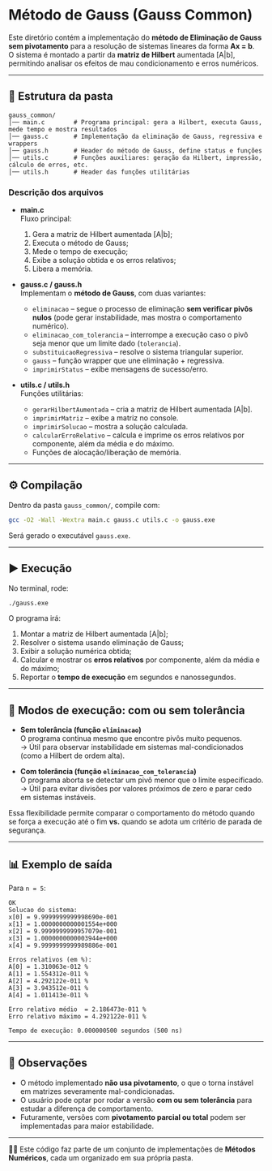 # Método de Gauss (Gauss Common)

Este diretório contém a implementação do **método de Eliminação de Gauss sem pivotamento** para a resolução de sistemas lineares da forma **Ax = b**.  
O sistema é montado a partir da **matriz de Hilbert** aumentada [A|b], permitindo analisar os efeitos de mau condicionamento e erros numéricos.

---

## 📂 Estrutura da pasta

```
gauss_common/
│── main.c        # Programa principal: gera a Hilbert, executa Gauss, mede tempo e mostra resultados
│── gauss.c       # Implementação da eliminação de Gauss, regressiva e wrappers
│── gauss.h       # Header do método de Gauss, define status e funções
│── utils.c       # Funções auxiliares: geração da Hilbert, impressão, cálculo de erros, etc.
│── utils.h       # Header das funções utilitárias
```

### Descrição dos arquivos

- **main.c**  
  Fluxo principal:
  1. Gera a matriz de Hilbert aumentada [A|b];  
  2. Executa o método de Gauss;  
  3. Mede o tempo de execução;  
  4. Exibe a solução obtida e os erros relativos;  
  5. Libera a memória.  

- **gauss.c / gauss.h**  
  Implementam o **método de Gauss**, com duas variantes:
  - `eliminacao` – segue o processo de eliminação **sem verificar pivôs nulos** (pode gerar instabilidade, mas mostra o comportamento numérico).  
  - `eliminacao_com_tolerancia` – interrompe a execução caso o pivô seja menor que um limite dado (`tolerancia`).  
  - `substituicaoRegressiva` – resolve o sistema triangular superior.  
  - `gauss` – função wrapper que une eliminação + regressiva.  
  - `imprimirStatus` – exibe mensagens de sucesso/erro.  

- **utils.c / utils.h**  
  Funções utilitárias:
  - `gerarHilbertAumentada` – cria a matriz de Hilbert aumentada [A|b].  
  - `imprimirMatriz` – exibe a matriz no console.  
  - `imprimirSolucao` – mostra a solução calculada.  
  - `calcularErroRelativo` – calcula e imprime os erros relativos por componente, além da média e do máximo.  
  - Funções de alocação/liberação de memória.  

---

## ⚙️ Compilação

Dentro da pasta `gauss_common/`, compile com:

```bash
gcc -O2 -Wall -Wextra main.c gauss.c utils.c -o gauss.exe
```

Será gerado o executável `gauss.exe`.

---

## ▶️ Execução

No terminal, rode:

```bash
./gauss.exe
```

O programa irá:
1. Montar a matriz de Hilbert aumentada [A|b];  
2. Resolver o sistema usando eliminação de Gauss;  
3. Exibir a solução numérica obtida;  
4. Calcular e mostrar os **erros relativos** por componente, além da média e do máximo;  
5. Reportar o **tempo de execução** em segundos e nanossegundos.  

---

## 🔀 Modos de execução: com ou sem tolerância

- **Sem tolerância (função `eliminacao`)**  
  O programa continua mesmo que encontre pivôs muito pequenos.  
  → Útil para observar instabilidade em sistemas mal-condicionados (como a Hilbert de ordem alta).  

- **Com tolerância (função `eliminacao_com_tolerancia`)**  
  O programa aborta se detectar um pivô menor que o limite especificado.  
  → Útil para evitar divisões por valores próximos de zero e parar cedo em sistemas instáveis.  

Essa flexibilidade permite comparar o comportamento do método quando se força a execução até o fim **vs.** quando se adota um critério de parada de segurança.

---

## 📊 Exemplo de saída

Para `n = 5`:

```
OK
Solucao do sistema:
x[0] = 9.9999999999998690e-001
x[1] = 1.0000000000001554e+000
x[2] = 9.9999999999957079e-001
x[3] = 1.0000000000003944e+000
x[4] = 9.9999999999989886e-001

Erros relativos (em %):
A[0] = 1.310063e-012 %
A[1] = 1.554312e-011 %
A[2] = 4.292122e-011 %
A[3] = 3.943512e-011 %
A[4] = 1.011413e-011 %

Erro relativo médio  = 2.186473e-011 %
Erro relativo máximo = 4.292122e-011 %

Tempo de execução: 0.000000500 segundos (500 ns)
```

---

## 🚀 Observações

- O método implementado **não usa pivotamento**, o que o torna instável em matrizes severamente mal-condicionadas.  
- O usuário pode optar por rodar a versão **com ou sem tolerância** para estudar a diferença de comportamento.  
- Futuramente, versões com **pivotamento parcial ou total** podem ser implementadas para maior estabilidade.  

---

👨‍💻 Este código faz parte de um conjunto de implementações de **Métodos Numéricos**, cada um organizado em sua própria pasta.
